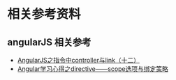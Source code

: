 # 相关参考资料

## angularJS 相关参考

- [AngularJS之指令中controller与link（十二）](http://www.cnblogs.com/CreateMyself/p/5568202.html)
- [Angular学习心得之directive——scope选项与绑定策略](https://my.oschina.net/u/2342955/blog/408889)

